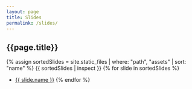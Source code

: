 ```yaml
---
layout: page
title: Slides
permalink: /slides/
---
```


## {{page.title}}

{% assign sortedSlides = site.static_files | where: "path", "assets" | sort: "name" %}
{{ sortedSlides | inspect }}
{% for slide in sortedSlides %}

- [{{ slide.name }}]({{site.baseurl}}{{slide.path}})
  {% endfor %}
